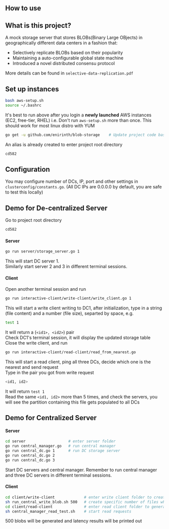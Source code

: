 How to use
--
## What is this project?
A mock storage server that stores BLOBs(Binary Large OBjects) in geographically different data centers in a fashion that:
- Selectively replicate BLOBs based on their popularity
- Maintaining a auto-configurable global state machine
- Introduced a novel distributed consensu protocol      

More details can be found in `selective-data-replication.pdf`


## Set up instances
```sh
bash aws-setup.sh
source ~/.bashrc
```
It's best to run above after you login a **newly launched** AWS instances (EC2, free-tier, RHEL) i.e. Don't run `aws-setup.sh` more than once. This should work for most linux distro with YUM

```sh
go get -u github.com/enirinth/blob-storage    # Update project code base
```

An alias is already created to enter project root directory   
```sh
cd582    
```

## Configuration
You may configure number of DCs, IP, port and other settings in `clusterconfig/constants.go`.
(All DC IPs are 0.0.0.0 by default, you are safe to test this locally)   

## Demo for De-centralized Server
Go to project root directory
```sh
cd582
```
#### Server 
```sh
go run server/storage_server.go 1
```
This will start DC server 1.   
Similarly start server 2 and 3 in different terminal sessions.    

#### Client
Open another terminal session and run
```sh
go run interactive-client/write-client/write_client.go 1
```
This will start a write client writing to DC1, after initialization, type in a string (file content) and a number (file size), separted by space, e.g.
```sh
test 1
```
It will return a (`<id1>, <id2>`) pair   
Check DC1's terminal session, it will display the updated storage table   
Close the write client, and run    
```sh
go run interactive-client/read-client/read_from_nearest.go
```
This will start a read client, ping all three DCs, decide which one is the nearest and send request     
Type in the pair you got from write request  
```sh
<id1, id2>
```
It will return `test 1`    
Read the same `<id1, id2>` more than 5 times, and check the servers, you will see the partition containing this file gets populated to all DCs   

## Demo for Centralized Server
#### Server
```sh
cd server                   # enter server folder
go run central_manager.go   # run central manager
go run central_dc.go 1      # run DC storage server
go run central_dc.go 2     
go run central_dc.go 3
```
Start DC servers and central manager.
Remember to run central manager and three DC servers in different terminal sessions.

#### Client
```sh
cd client/write-client             # enter write client folder to create blobs
sh run_central_write_blob.sh 500   # create specific number of files which follows the zipf distribution
cd client/read-client              # enter read client folder to generate read requests
sh central_manager_read_test.sh    # start read requests
```
500 blobs will be generated and latency results will be printed out
